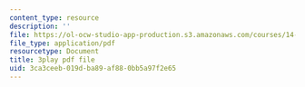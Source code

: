 ```yaml
---
content_type: resource
description: ''
file: https://ol-ocw-studio-app-production.s3.amazonaws.com/courses/14-01sc-principles-of-microeconomics-fall-2011/3ca3ceeb019dba89af880bb5a97f2e65_IuQjBqzmUKA.pdf
file_type: application/pdf
resourcetype: Document
title: 3play pdf file
uid: 3ca3ceeb-019d-ba89-af88-0bb5a97f2e65
---
```


